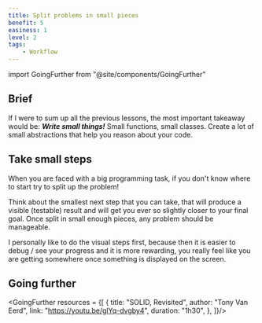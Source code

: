 ```yaml
---
title: Split problems in small pieces
benefit: 5
easiness: 1
level: 2
tags:
    - Workflow
---
```

import GoingFurther from "@site/components/GoingFurther"

## Brief

If I were to sum up all the previous lessons, the most important takeaway would be: __*Write small things!*__ Small functions, small classes. Create a lot of small abstractions that help you reason about your code.

## Take small steps

When you are faced with a big programming task, if you don't know where to start try to split up the problem!

Think about the smallest next step that you can take, that will produce a visible (testable) result and will get you ever so slightly closer to your final goal. Once split in small enough pieces, any problem should be manageable.

I personally like to do the visual steps first, because then it is easier to debug / see your progress and it is more rewarding, you really feel like you are getting somewhere once something is displayed on the screen.

## Going further

<GoingFurther resources = {[
    {
        title: "SOLID, Revisited",
        author: "Tony Van Eerd",
        link: "https://youtu.be/glYq-dvgby4",
        duration: "1h30",
    },
]}/>